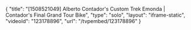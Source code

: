{
    "title": "[1508521049] Alberto Contador's Custom Trek Emonda | Contador's Final Grand Tour Bike",
    "type": "solo",
    "layout": "iframe-static",
    "videoId": "123178896",
    "url": "\/tvpembed\/123178896"
}